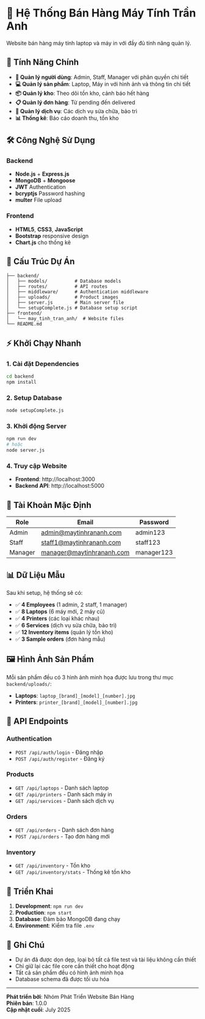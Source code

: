 # 🏪 Hệ Thống Bán Hàng Máy Tính Trần Anh

Website bán hàng máy tính laptop và máy in với đầy đủ tính năng quản lý.

## 🚀 Tính Năng Chính

- **🔐 Quản lý người dùng**: Admin, Staff, Manager với phân quyền chi tiết
- **💻 Quản lý sản phẩm**: Laptop, Máy in với hình ảnh và thông tin chi tiết
- **📦 Quản lý kho**: Theo dõi tồn kho, cảnh báo hết hàng
- **📋 Quản lý đơn hàng**: Từ pending đến delivered
- **🔧 Quản lý dịch vụ**: Các dịch vụ sửa chữa, bảo trì
- **📊 Thống kê**: Báo cáo doanh thu, tồn kho

## 🛠️ Công Nghệ Sử Dụng

### Backend
- **Node.js** + **Express.js**
- **MongoDB** + **Mongoose**
- **JWT** Authentication
- **bcryptjs** Password hashing
- **multer** File upload

### Frontend
- **HTML5**, **CSS3**, **JavaScript**
- **Bootstrap** responsive design
- **Chart.js** cho thống kê

## 📁 Cấu Trúc Dự Án

```
├── backend/
│   ├── models/          # Database models
│   ├── routes/          # API routes
│   ├── middleware/      # Authentication middleware
│   ├── uploads/         # Product images
│   ├── server.js        # Main server file
│   └── setupComplete.js # Database setup script
├── frontend/
│   └── may_tinh_tran_anh/  # Website files
└── README.md
```

## ⚡ Khởi Chạy Nhanh

### 1. Cài đặt Dependencies
```bash
cd backend
npm install
```

### 2. Setup Database
```bash
node setupComplete.js
```

### 3. Khởi động Server
```bash
npm run dev
# hoặc
node server.js
```

### 4. Truy cập Website
- **Frontend**: http://localhost:3000
- **Backend API**: http://localhost:5000

## 🔑 Tài Khoản Mặc Định

| Role | Email | Password |
|------|--------|----------|
| Admin | admin@maytinhrananh.com | admin123 |
| Staff | staff1@maytinhrananh.com | staff123 |
| Manager | manager@maytinhrananh.com | manager123 |

## 📊 Dữ Liệu Mẫu

Sau khi setup, hệ thống sẽ có:
- ✅ **4 Employees** (1 admin, 2 staff, 1 manager)
- ✅ **8 Laptops** (6 máy mới, 2 máy cũ) 
- ✅ **4 Printers** (các loại khác nhau)
- ✅ **6 Services** (dịch vụ sửa chữa, bảo trì)
- ✅ **12 Inventory items** (quản lý tồn kho)
- ✅ **3 Sample orders** (đơn hàng mẫu)

## 🖼️ Hình Ảnh Sản Phẩm

Mỗi sản phẩm đều có 3 hình ảnh minh họa được lưu trong thư mục `backend/uploads/`:
- **Laptops**: `laptop_[brand]_[model]_[number].jpg`
- **Printers**: `printer_[brand]_[model]_[number].jpg`

## 🔧 API Endpoints

### Authentication
- `POST /api/auth/login` - Đăng nhập
- `POST /api/auth/register` - Đăng ký

### Products
- `GET /api/laptops` - Danh sách laptop
- `GET /api/printers` - Danh sách máy in
- `GET /api/services` - Danh sách dịch vụ

### Orders
- `GET /api/orders` - Danh sách đơn hàng
- `POST /api/orders` - Tạo đơn hàng mới

### Inventory
- `GET /api/inventory` - Tồn kho
- `GET /api/inventory/stats` - Thống kê tồn kho

## 🚀 Triển Khai

1. **Development**: `npm run dev`
2. **Production**: `npm start`
3. **Database**: Đảm bảo MongoDB đang chạy
4. **Environment**: Kiểm tra file `.env`

## 📝 Ghi Chú

- Dự án đã được dọn dẹp, loại bỏ tất cả file test và tài liệu không cần thiết
- Chỉ giữ lại các file core cần thiết cho hoạt động
- Tất cả sản phẩm đều có hình ảnh minh họa
- Database schema đã được tối ưu hóa

---

**Phát triển bởi**: Nhóm Phát Triển Website Bán Hàng  
**Phiên bản**: 1.0.0  
**Cập nhật cuối**: July 2025

